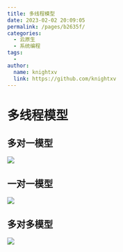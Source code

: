 ```yaml
---
title: 多线程模型
date: 2023-02-02 20:09:05
permalink: /pages/b2635f/
categories:
  - 云原生
  - 系统编程
tags:
  - 
author: 
  name: knightxv
  link: https://github.com/knightxv
---
```

# 多线程模型

## 多对一模型

![](https://cdn.statically.io/gh/knightxv/image-hosting@master/20230202/xt-4.3qt7ilqbfyw0.webp)

## 一对一模型

![](https://cdn.statically.io/gh/knightxv/image-hosting@master/20230202/xt-5.1ps0tr67jeyo.webp)

## 多对多模型

![](https://cdn.statically.io/gh/knightxv/image-hosting@master/20230202/xt-6.3yyj6uswfq00.webp)
